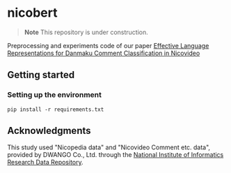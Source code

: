 # nicobert
> **Note**
> This repository is under construction.

Preprocessing and experiments code of our paper [Effective Language Representations for Danmaku Comment Classification in Nicovideo](https://search.ieice.org/bin/index.php?category=D&lang=E&curr=1)

## Getting started
### Setting up the environment
```
pip install -r requirements.txt
```

## Acknowledgments
This study used "Nicopedia data" and "Nicovideo Comment etc. data", provided by DWANGO Co., Ltd. through the [National Institute of Informatics Research Data Repository](https://www.nii.ac.jp/dsc/idr://www.nii.ac.jp/dsc/idr/).
